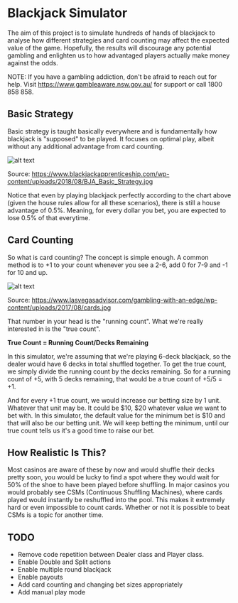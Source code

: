 # Blackjack Simulator
The aim of this project is to simulate hundreds of hands of blackjack to analyse how different strategies and card counting may affect the expected value of the game. Hopefully, the results will discourage any potential gambling and enlighten us to how advantaged players actually make money against the odds.

NOTE: If you have a gambling addiction, don't be afraid to reach out for help. Visit https://www.gambleaware.nsw.gov.au/ for support or call 1800 858 858.

## Basic Strategy
Basic strategy is taught basically everywhere and is fundamentally how blackjack is "supposed" to be played. It focuses on optimal play, albeit without any additional advantage from card counting.

![alt text](https://www.blackjackapprenticeship.com/wp-content/uploads/2018/08/BJA_Basic_Strategy.jpg)

Source: https://www.blackjackapprenticeship.com/wp-content/uploads/2018/08/BJA_Basic_Strategy.jpg

Notice that even by playing blackjack perfectly according to the chart above (given the house rules allow for all these scenarios), there is still a house advantage of 0.5%. Meaning, for every dollar you bet, you are expected to lose 0.5% of that everytime.

## Card Counting
So what is card counting? The concept is simple enough. A common method is to +1 to your count whenever you see a 2-6, add 0 for 7-9 and -1 for 10 and up.

![alt text](https://www.lasvegasadvisor.com/gambling-with-an-edge/wp-content/uploads/2017/08/cards.jpg)

Source: https://www.lasvegasadvisor.com/gambling-with-an-edge/wp-content/uploads/2017/08/cards.jpg

That number in your head is the "running count". What we're really interested in is the "true count".

**True Count = Running Count/Decks Remaining**

In this simulator, we're assuming that we're playing 6-deck blackjack, so the dealer would have 6 decks in total shuffled together. To get the true count, we simply divide the running count by the decks remaining. So for a running count of +5, with 5 decks remaining, that would be a true count of +5/5 = +1.

And for every +1 true count, we would increase our betting size by 1 unit. Whatever that unit may be. It could be $10, $20 whatever value we want to bet with. In this simulator, the default value for the minimum bet is $10 and that will also be our betting unit. We will keep betting the minimum, until our true count tells us it's a good time to raise our bet.

## How Realistic Is This?
Most casinos are aware of these by now and would shuffle their decks pretty soon, you would be lucky to find a spot where they would wait for 50% of the shoe to have been played before shuffling. In major casinos you would probably see CSMs (Continuous Shuffling Machines), where cards played would instantly be reshuffled into the pool. This makes it extremely hard or even impossible to count cards. Whether or not it is possible to beat CSMs is a topic for another time.

## TODO
- Remove code repetition between Dealer class and Player class.
- Enable Double and Split actions
- Enable multiple round blackjack
- Enable payouts
- Add card counting and changing bet sizes appropriately
- Add manual play mode
